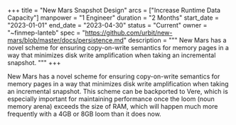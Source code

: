 +++
title = "New Mars Snapshot Design"
arcs = ["Increase Runtime Data Capacity"]
manpower = "1 Engineer"
duration = "2 Months"
start_date = "2023-01-01"
end_date = "2023-04-30"
status = "Current"
owner = "~finmep-lanteb"
spec = "https://github.com/urbit/new-mars/blob/master/docs/persistence.md"
description = """
New Mars has a novel scheme for ensuring copy-on-write semantics for memory pages in a way that minimizes disk write amplification when taking an incremental snapshot. 
"""
+++

New Mars has a novel scheme for ensuring copy-on-write semantics for memory pages in a way that minimizes disk write amplification when taking an incremental snapshot.  This scheme can be backported to Vere, which is especially important for maintaining performance once the loom (noun memory arena) exceeds the size of RAM, which will happen much more frequently with a 4GB or 8GB loom than it does now.

